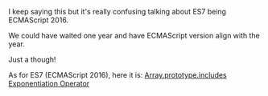 I keep saying this but it's really confusing talking about ES7 being ECMAScript 2016.

We could have waited one year and have ECMAScript version align with the year.

Just a though!

As for ES7 (ECMAScript 2016), here it is:
[Array.prototype.includes](arrays.js)
[Exponentiation Operator](exponentiation.js)
